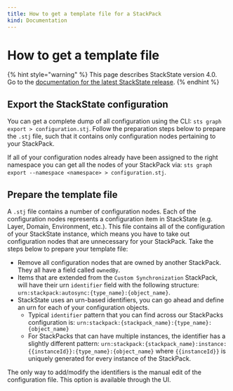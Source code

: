 ```yaml
---
title: How to get a template file for a StackPack
kind: Documentation
---
```


# How to get a template file

{% hint style="warning" %}
This page describes StackState version 4.0.  
Go to the [documentation for the latest StackState release](https://docs.stackstate.com/).
{% endhint %}

## Export the StackState configuration

You can get a complete dump of all configuration using the CLI: `sts graph export > configuration.stj`. Follow the preparation steps below to prepare the `.stj` file, such that it contains only configuration nodes pertaining to your StackPack.

If all of your configuration nodes already have been assigned to the right namespace you can get all the nodes of your StackPack via: `sts graph export --namespace <namespace> > configuration.stj`.

## Prepare the template file

A `.stj` file contains a number of configuration nodes. Each of the configuration nodes represents a configuration item in StackState \(e.g. Layer, Domain, Environment, etc.\). This file contains all of the configuration of your StackState instance, which means you have to take out configuration nodes that are unnecessary for your StackPack. Take the steps below to prepare your template file:

* Remove all configuration nodes that are owned by another StackPack. They all have a field called `ownedBy`.
* Items that are extended from the `Custom Synchronization` StackPack, will have their urn `identifier` field with the following structure: `urn:stackpack:autosync:{type_name}:{object_name}`.
* StackState uses an urn-based identifiers, you can go ahead and define an urn for each of your configuration objects.
  * Typical `identifier` pattern that you can find across our StackPacks configuration is: `urn:stackpack:{stackpack_name}:{type_name}:{object_name}`
  * For StackPacks that can have multiple instances, the identifier has a slightly different pattern: `urn:stackpack:{stackpack_name}:instance:{{instanceId}}:{type_name}:{object_name}` where `{{instanceId}}` is uniquely generated for every instance of the StackPack.

The only way to add/modify the identifiers is the manual edit of the configuration file. This option is available through the UI.

